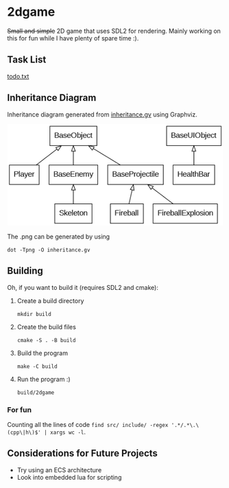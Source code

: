 # 2dgame

~~Small and simple~~ 2D game that uses SDL2 for rendering. Mainly working on this for fun while I have plenty of spare time :).

## Task List
[todo.txt](todo.txt)

## Inheritance Diagram

Inheritance diagram generated from [inheritance.gv](inheritance.gv) using Graphviz.

![inheritance.gv.png](inheritance.gv.png)

The .png can be generated by using
```
dot -Tpng -O inheritance.gv
```

## Building

Oh, if you want to build it (requires SDL2 and cmake): 

1. Create a build directory
    ```shell
    mkdir build
    ```

2. Create the build files
    ```shell
    cmake -S . -B build
    ```

3. Build the program
    ```shell
    make -C build
    ```

4. Run the program :)
    ```shell
    build/2dgame
    ```

### For fun

Counting all the lines of code `find src/ include/ -regex '.*/.*\.\(cpp\|h\)$' | xargs wc -l`.

## Considerations for Future Projects

- Try using an ECS architecture
- Look into embedded lua for scripting
